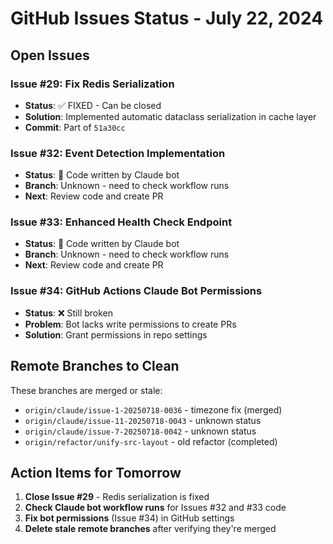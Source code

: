 # GitHub Issues Status - July 22, 2024

## Open Issues

### Issue #29: Fix Redis Serialization
- **Status**: ✅ FIXED - Can be closed
- **Solution**: Implemented automatic dataclass serialization in cache layer
- **Commit**: Part of `51a30cc`

### Issue #32: Event Detection Implementation
- **Status**: 🔄 Code written by Claude bot
- **Branch**: Unknown - need to check workflow runs
- **Next**: Review code and create PR

### Issue #33: Enhanced Health Check Endpoint
- **Status**: 🔄 Code written by Claude bot
- **Branch**: Unknown - need to check workflow runs
- **Next**: Review code and create PR

### Issue #34: GitHub Actions Claude Bot Permissions
- **Status**: ❌ Still broken
- **Problem**: Bot lacks write permissions to create PRs
- **Solution**: Grant permissions in repo settings

## Remote Branches to Clean

These branches are merged or stale:
- `origin/claude/issue-1-20250718-0036` - timezone fix (merged)
- `origin/claude/issue-11-20250718-0043` - unknown status
- `origin/claude/issue-7-20250718-0042` - unknown status
- `origin/refactor/unify-src-layout` - old refactor (completed)

## Action Items for Tomorrow

1. **Close Issue #29** - Redis serialization is fixed
2. **Check Claude bot workflow runs** for Issues #32 and #33 code
3. **Fix bot permissions** (Issue #34) in GitHub settings
4. **Delete stale remote branches** after verifying they're merged
